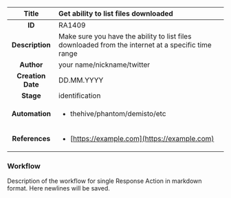 | Title                       |  Get ability to list files downloaded         |
|:---------------------------:|:--------------------|
| **ID**                      | RA1409            |
| **Description**             | Make sure you have the ability to list files downloaded from the internet at a specific time range   |
| **Author**                  | your name/nickname/twitter        |
| **Creation Date**           | DD.MM.YYYY |
| **Stage**                   | identification         |
| **Automation** |<ul><li>thehive/phantom/demisto/etc</li></ul>|
| **References** |<ul><li>[https://example.com](https://example.com)</li></ul>|

### Workflow

Description of the workflow for single Response Action in markdown format.
Here newlines will be saved.
